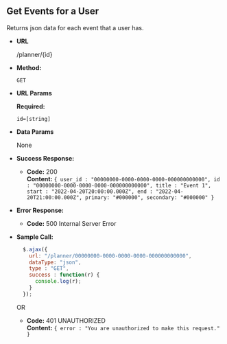 **Get Events for a User**
----
  Returns json data for each event that a user has.

* **URL**

  /planner/{id}

* **Method:**

  `GET`
  
*  **URL Params**

   **Required:**
 
   `id=[string]`

* **Data Params**

  None

* **Success Response:**

  * **Code:** 200 <br />
    **Content:** `{ user_id : "00000000-0000-0000-0000-000000000000", id : "00000000-0000-0000-0000-000000000000", title : "Event 1", start : "2022-04-20T20:00:00.000Z", end : "2022-04-20T21:00:00.000Z", primary: "#000000", secondary: "#000000" }`
 
* **Error Response:**

  * **Code:** 500 Internal Server Error <br />

 

* **Sample Call:**

  ```javascript
    $.ajax({
      url: "/planner/00000000-0000-0000-0000-000000000000",
      dataType: "json",
      type : "GET",
      success : function(r) {
        console.log(r);
      }
    });
  ```
  
  
  
   OR

  * **Code:** 401 UNAUTHORIZED <br />
    **Content:** `{ error : "You are unauthorized to make this request." }`
